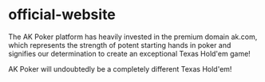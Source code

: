 # official-website
The AK Poker platform has heavily invested in the premium domain ak.com, which represents the strength of potent starting hands in poker and signifies our determination to create an exceptional Texas Hold'em game!

AK Poker will undoubtedly be a completely different Texas Hold'em!

